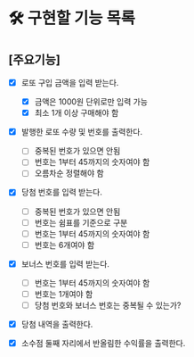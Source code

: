 # 🛠️ 구현할 기능 목록

## [주요기능]

- [x] 로또 구입 금액을 입력 받는다.

  - [x] 금액은 1000원 단위로만 입력 가능
  - [x] 최소 1개 이상 구매해야 함

- [x] 발행한 로또 수량 및 번호를 출력한다.

  - [ ] 중복된 번호가 있으면 안됨
  - [ ] 번호는 1부터 45까지의 숫자여야 함
  - [ ] 오름차순 정렬해야 함

- [x] 당첨 번호를 입력 받는다.

  - [ ] 중복된 번호가 있으면 안됨
  - [ ] 번호는 쉼표를 기준으로 구분
  - [ ] 번호는 1부터 45까지의 숫자여야 함
  - [ ] 번호는 6개여야 함

- [x] 보너스 번호를 입력 받는다.

  - [ ] 번호는 1부터 45까지의 숫자여야 함
  - [ ] 번호는 1개여야 함
  - [ ] 당첨 번호와 보너스 번호는 중복될 수 있는가?

- [x] 당첨 내역을 출력한다.

- [x] 소수점 둘째 자리에서 반올림한 수익률을 출력한다.
